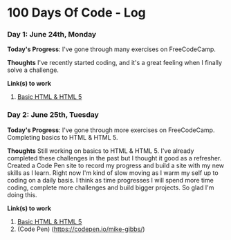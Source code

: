 # 100 Days Of Code - Log
<!--
### Day 0: February 30, 2016 (Example 1)
##### (delete me or comment me out)
-
**Today's Progress**: Fixed CSS, worked on canvas functionality for the app.
-
**Thoughts:** I really struggled with CSS, but, overall, I feel like I am slowly getting better at it. Canvas is still new for me, but I managed to figure out some basic functionality.
-
**Link to work:** [Calculator App](http://www.example.com)
-
### Day 0: February 30, 2016 (Example 2)
##### (delete me or comment me out)
-
**Today's Progress**: Fixed CSS, worked on canvas functionality for the app.
-
**Thoughts**: I really struggled with CSS, but, overall, I feel like I am slowly getting better at it. Canvas is still new for me, but I managed to figure out some basic functionality.
-
**Link(s) to work**: [Calculator App](http://www.example.com)
-->
<!--
### Day 1: June 27, Monday
-
**Today's Progress**: I've gone through many exercises on FreeCodeCamp.
-
**Thoughts** I've recently started coding, and it's a great feeling when I finally solve an algorithm challenge after a lot of attempts and hours spent.
-
**Link(s) to work**
1. [Find the Longest Word in a String](https://www.freecodecamp.com/challenges/find-the-longest-word-in-a-string)
2. [Title Case a Sentence](https://www.freecodecamp.com/challenges/title-case-a-sentence)
-->
### Day 1: June 24th, Monday

**Today's Progress**: I've gone through many exercises on FreeCodeCamp.

**Thoughts** I've recently started coding, and it's a great feeling when I finally solve a challenge.

**Link(s) to work**
1. [Basic HTML & HTML 5](https://learn.freecodecamp.org/responsive-web-design/basic-html-and-html5)

### Day 2: June 25th, Tuesday

**Today's Progress**: I've gone through more exercises on FreeCodeCamp. Completing basics to HTML & HTML 5.

**Thoughts** Still working on basics to HTML & HTML 5. I've already completed these challenges in the past but I thought it good as a refresher. Created a Code Pen site to record my progress and build a site with my new skills as I learn. Right now I'm kind of slow moving as I warm my self up to coding on a daily basis. I think as time progresses I will spend more time coding, complete more challenges and build bigger projects. So glad I'm doing this.

**Link(s) to work**
1. [Basic HTML & HTML 5](https://learn.freecodecamp.org/responsive-web-design/basic-html-and-html5)
2. (Code Pen) (https://codepen.io/mike-gibbs/)

